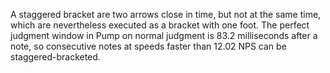A staggered bracket are two arrows close in time, but not at the same time, which are nevertheless executed as a bracket with one foot. The perfect judgment window in Pump on normal judgment is 83.2 milliseconds after a note, so consecutive notes at speeds faster than 12.02 NPS can be staggered-bracketed.